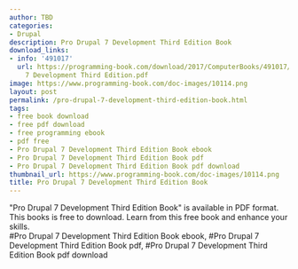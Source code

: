 ```yaml
---
author: TBD
categories:
- Drupal
description: Pro Drupal 7 Development Third Edition Book
download_links:
- info: '491017'
  url: https://programming-book.com/download/2017/ComputerBooks/491017/Pro Drupal
    7 Development Third Edition.pdf
image: https://www.programming-book.com/doc-images/10114.png
layout: post
permalink: /pro-drupal-7-development-third-edition-book.html
tags:
- free book download
- free pdf download
- free programming ebook
- pdf free
- Pro Drupal 7 Development Third Edition Book ebook
- Pro Drupal 7 Development Third Edition Book pdf
- Pro Drupal 7 Development Third Edition Book pdf download
thumbnail_url: https://www.programming-book.com/doc-images/10114.png
title: Pro Drupal 7 Development Third Edition Book
---
```


 
<div class="item-desc text-justify">
  "Pro Drupal 7 Development Third Edition Book" is available in PDF format. This books is free to download. Learn from this free book and enhance your skills.
  <br>
  #Pro Drupal 7 Development Third Edition Book ebook, #Pro Drupal 7 Development Third Edition Book pdf, #Pro Drupal 7 Development Third Edition Book pdf download
</div>